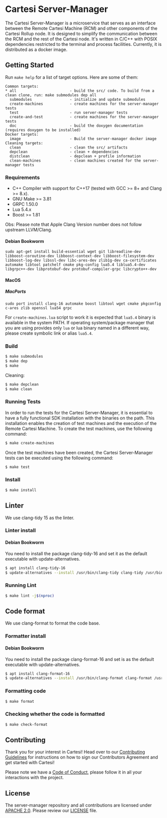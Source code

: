 # Cartesi Server-Manager

The Cartesi Server-Manager is a microservice that serves as an interface between the Remote Cartesi Machine (RCM) and other components of the Cartesi Rollup node. It is designed to simplify the communication between the RCM and the rest of the Cartesi node. It's written in C/C++ with POSIX dependencies restricted to the terminal and process facilities. Currently, it is distributed as a docker image.

## Getting Started

Run `make help` for a list of target options. Here are some of them:

```
Common targets:
* all                        - build the src/ code. To build from a clean clone, run: make submodules dep all
  submodules                 - initialize and update submodules
  create-machines            - create machines for the server-manager tests
  test                       - run server-manager tests
  create-and-test            - create machines for the server-manager tests
  doc                        - build the doxygen documentation (requires doxygen to be installed)
Docker targets:
  image                      - Build the server-manager docker image
Cleaning targets:
  clean                      - clean the src/ artifacts
  depclean                   - clean + dependencies
  distclean                  - depclean + profile information
  clean-machines             - clean machines created for the server-manager tests
```

### Requirements

- C++ Compiler with support for C++17 (tested with GCC >= 8+ and Clang >= 8.x).
- GNU Make >= 3.81
- GRPC 1.50.0
- Lua 5.4.x
- Boost >= 1.81

Obs: Please note that Apple Clang Version number does not follow upstream LLVM/Clang.

#### Debian Bookworm

```
sudo apt-get install build-essential wget git libreadline-dev libboost-coroutine-dev libboost-context-dev libboost-filesystem-dev libboost-log-dev libssl-dev libc-ares-dev zlib1g-dev ca-certificates automake libtool patchelf cmake pkg-config lua5.4 liblua5.4-dev libgrpc++-dev libprotobuf-dev protobuf-compiler-grpc libcrypto++-dev
```
#### MacOS

##### MacPorts
```
sudo port install clang-16 automake boost libtool wget cmake pkgconfig c-ares zlib openssl lua54 grpc
```

For `create-machines.lua` script to work it is expected that `lua5.4` binary is available in the system PATH. If operating system/package manager that you are using provides only `lua` or lua binary named in a different way, please create symbolic link or alias `lua5.4`.

### Build

```bash
$ make submodules
$ make dep
$ make
```

Cleaning:

```bash
$ make depclean
$ make clean
```

### Running Tests

In order to run the tests for the Cartesi Server-Manager, it is essential to have a fully functional SDK installation with the binaries on the path. This installation enables the creation of test machines and the execution of the Remote Cartesi Machine. To create the test machines, use the following command:

```bash
$ make create-machines
```

Once the test machines have been created, the Cartesi Server-Manager tests can be executed using the following command:

```bash
$ make test
```

### Install

```bash
$ make install
```

## Linter

We use clang-tidy 15 as the linter.

### Linter install

#### Debian Bookworm

You need to install the package clang-tidy-16 and set it as the default executable with update-alternatives.

```bash
$ apt install clang-tidy-16
$ update-alternatives --install /usr/bin/clang-tidy clang-tidy /usr/bin/clang-tidy-16 120
```

### Running Lint

```bash
$ make lint -j$(nproc)
```

## Code format

We use clang-format to format the code base.

### Formatter install

#### Debian Bookworm

You need to install the package clang-format-16 and set is as the default executable with update-alternatives.

```bash
$ apt install clang-format-16
$ update-alternatives --install /usr/bin/clang-format clang-format /usr/bin/clang-format-16 120
```

### Formatting code

```bash
$ make format
```

### Checking whether the code is formatted

```bash
$ make check-format
```

## Contributing

Thank you for your interest in Cartesi! Head over to our [Contributing Guidelines](CONTRIBUTING.md) for instructions on how to sign our Contributors Agreement and get started with
Cartesi!

Please note we have a [Code of Conduct](CODE_OF_CONDUCT.md), please follow it in all your interactions with the project.

## License

The server-manager repository and all contributions are licensed under
[APACHE 2.0](https://www.apache.org/licenses/LICENSE-2.0). Please review our [LICENSE](LICENSE) file.
